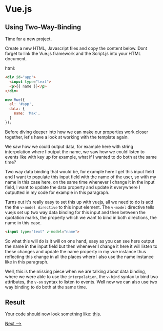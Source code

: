 # Vue.js

## Using Two-Way-Binding

Time for a new project.

Create a new HTML, Javascript files and copy the content below.
Dont forget to link the Vue.js framework and the Script.js into your HTML document.

html:
```HTML
<div id="app">
  <input type="text">
  <p>{{ name }}</p>
</div>
```

```Javascript
new Vue({
  el: '#app',
  data: {
    name: 'Max',
  }
});
```
 
Before diving deeper into how we can make our properties work closer together, let's have a look at working with the template again.

We saw how we could output data, for example here with string interpolation where I output the name, we saw how we could listen to events like with key up for example, what if I wanted to do both at the same time? 

Two way data binding that would be, for example here I get this input field and I want to populate this input field with the name of the user, so with my name in this case here, on the same time whenever I change it in the input field, I want to update the data property and update it everywhere I outputted in my code for example in this paragraph. 

Turns out it's really easy to set this up with vuejs, all we need to do is add the the ``v-model directive`` to this input element. The ``v-model`` directive tells vuejs set up two way data binding for this input and then between the quotation marks, the property which we want to bind in both directions, the name in this case. 

```HTML
<input type="text" v-model="name">
```

So what this will do is it will on one hand, easy as you can see here output the name in the input field but then whenever I change it here it will listen to these changes and update the name property in my vue instance thus reflecting this change in all the places where I also use the name instance like in this paragraph.

Well, this is the missing piece when we are talking about data binding, where we were able to use the ``interpolation``, the ``v-bind`` syntax to bind two attributes, the ``v-on`` syntax to listen to events. Well now we can also use two way binding to do both at the same time.

## Result
Your code should now look something like: [this](https://jsfiddle.net/ministrare/e9brdytq/).

[Next -->](./Computed-Properties.md)